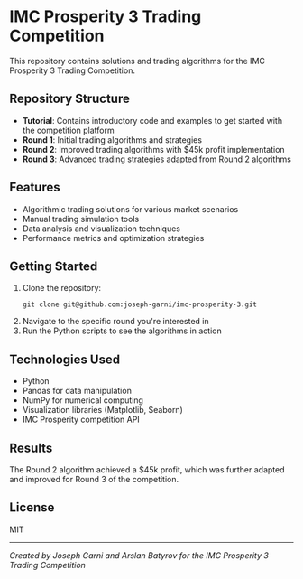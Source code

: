 # IMC Prosperity 3 Trading Competition

This repository contains solutions and trading algorithms for the IMC Prosperity 3 Trading Competition.

## Repository Structure

- **Tutorial**: Contains introductory code and examples to get started with the competition platform
- **Round 1**: Initial trading algorithms and strategies
- **Round 2**: Improved trading algorithms with $45k profit implementation
- **Round 3**: Advanced trading strategies adapted from Round 2 algorithms

## Features

- Algorithmic trading solutions for various market scenarios
- Manual trading simulation tools
- Data analysis and visualization techniques
- Performance metrics and optimization strategies

## Getting Started

1. Clone the repository:
   ```
   git clone git@github.com:joseph-garni/imc-prosperity-3.git
   ```
2. Navigate to the specific round you're interested in
3. Run the Python scripts to see the algorithms in action

## Technologies Used

- Python
- Pandas for data manipulation
- NumPy for numerical computing
- Visualization libraries (Matplotlib, Seaborn)
- IMC Prosperity competition API

## Results

The Round 2 algorithm achieved a $45k profit, which was further adapted and improved for Round 3 of the competition.

## License

MIT

---
*Created by Joseph Garni and Arslan Batyrov for the IMC Prosperity 3 Trading Competition*
